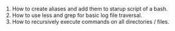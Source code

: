 1. How to create aliases and add them to starup script of a bash.
1. How to use less and grep for basic log file traversal.
1. How to recursively execute commands on all directories / files.
